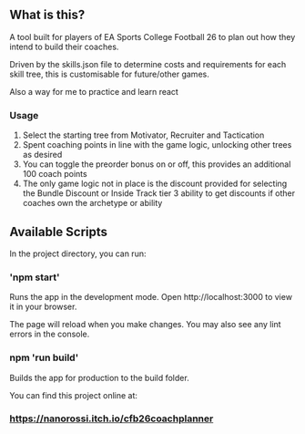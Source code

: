 ## What is this?
A tool built for players of EA Sports College Football 26 to plan out how they intend to build their coaches.

Driven by the skills.json file to determine costs and requirements for each skill tree, this is customisable for future/other games.

Also a way for me to practice and learn react

### Usage

1. Select the starting tree from Motivator, Recruiter and Tactication 
2. Spent coaching points in line with the game logic, unlocking other trees as desired
3. You can toggle the preorder bonus on or off, this provides an additional 100 coach points
4. The only game logic not in place is the discount provided for selecting the Bundle Discount or Inside Track tier 3 ability to get discounts if other coaches own the archetype or ability

## Available Scripts
In the project directory, you can run:

### 'npm start'
Runs the app in the development mode.
Open http://localhost:3000 to view it in your browser.

The page will reload when you make changes.
You may also see any lint errors in the console.

### npm 'run build'
Builds the app for production to the build folder.


You can find this project online at:
### https://nanorossi.itch.io/cfb26coachplanner
